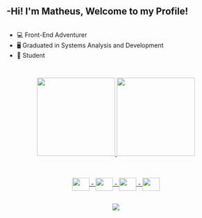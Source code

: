 

##   -Hi! I'm Matheus, Welcome to my Profile!
<div style="display: flex"><br>
  
- 💻  Front-End Adventurer 
- 🖥️  Graduated in Systems Analysis and Development
- 📖  Student

</div>

##

  
  
  <div align="center">
  <a href="https://github.com/marques-matheus">
  <img height="180em" src="https://github-readme-stats.vercel.app/api?username=marques-matheus&show_icons=true&theme=dark&include_all_commits=true&title_color=00613c&icon_color=00613c&bg_color=870a28&text_color=ffffff"/>
  <img height="180em" src="https://github-readme-stats.vercel.app/api/top-langs/?username=marques-matheus&layout=compact&langs_count=7&theme=dark&title_color=00613c&icon_color=00613c&bg_color=870a28&text_color=ffffff"/>
</div>
  



##
  
  
<div align="center" style="display: inline_block"><br>
    <img align="center" height="30" width="40" src="https://cdn.jsdelivr.net/gh/devicons/devicon/icons/javascript/javascript-original.svg" /> -
  <img align="center" height="30" width="40" src="https://cdn.jsdelivr.net/gh/devicons/devicon/icons/html5/html5-original.svg" /> -
  <img align="center" height="30" width="40" src="https://cdn.jsdelivr.net/gh/devicons/devicon/icons/react/react-original.svg" /> -
  <img align="center" height="30" width="40" src="https://cdn.jsdelivr.net/gh/devicons/devicon/icons/css3/css3-original.svg" />
    
  </div>

##


<div align="center"> 
<a href="https://www.linkedin.com/in/marques-matheus-silva/" target="_blank"><img src="https://img.shields.io/badge/LinkedIn-0077B5?style=for-the-badge&logo=linkedin&logoColor=white target="_blank"/></a>
</div>

